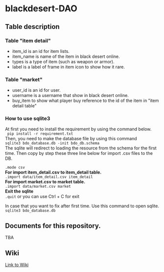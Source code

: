 # blackdesert-DAO

## Table description 
### Table "item detail"
- item_id is an id for item lists.
- item_name is name of the item in black desert online.
- types is a type of item (such as weapon or armor).
- label is a label of frame in item icon to show how it rare.

### Table "market"
- user_id is an id for user.
- username is a username that show in black desert online.
- buy_item to show what player buy reference to the id of the item in "item detail table"


### How to use sqlite3 ###
At first you need to install the requirement by using the command below.     
` pip install -r requirement.txt`      
Then, you need to make the database file by using this command       
`sqlite3 bdo_database.db -init bdo_db.schema`     
The sqlite will redirect to loading the resource from the schema for the first time.
Then copy by step these three line below for import .csv files to the DB.          
        
`.mode csv`     
**For import item_detail.csv to item_detail table.**      
`.import data/item_detail.csv item_detail`       
**For import market.csv to market table.**   
`.import data/market.csv market`     
**Exit the sqlite**      
`.quit` or you can use Ctrl + C for exit

In case that you want to fix after first time. Use this command to open sqlite.         
`sqlite3 bdo_database.db`     

## Documents for this repository.
TBA

## Wiki
[Link to Wiki](https://github.com/boom210232/blackdesert-DAO/wiki)



